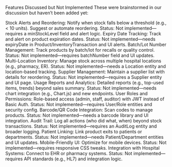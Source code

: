 Features Discussed but Not Implemented
These were brainstormed in our discussion but haven’t been added yet:

Stock Alerts and Reordering:
Notify when stock falls below a threshold (e.g., < 10 units).
Suggest or automate reordering.
Status: Not implemented—requires a minStockLevel field and alert logic.
Expiry Date Tracking:
Track and alert on product expiration dates.
Status: Not implemented—needs expiryDate in Product/InventoryTransaction and UI alerts.
Batch/Lot Number Management:
Track products by batch/lot for recalls or quality control.
Status: Not implemented—requires batchNumber field and UI updates.
Multi-Location Inventory:
Manage stock across multiple hospital locations (e.g., pharmacy, ER).
Status: Not implemented—needs a Location entity and location-based tracking.
Supplier Management:
Maintain a supplier list with details for reordering.
Status: Not implemented—requires a Supplier entity and UI page.
Usage Reports and Analytics:
Detailed reports (e.g., top-used items, trends) beyond sales summary.
Status: Not implemented—needs chart integration (e.g., Chart.js) and new endpoints.
User Roles and Permissions:
Role-based access (admin, staff, auditor) with JWT instead of Basic Auth.
Status: Not implemented—requires User/Role entities and security config.
Barcode/QR Code Integration:
Scan codes to manage products.
Status: Not implemented—needs a barcode library and UI integration.
Audit Trail:
Log all actions (who did what, when) beyond stock transactions.
Status: Not implemented—requires an AuditLog entity and broader logging.
Patient Linking:
Link product exits to patients or departments.
Status: Not implemented—needs Patient/Department entities and UI updates.
Mobile-Friendly UI:
Optimize for mobile devices.
Status: Not implemented—requires responsive CSS tweaks.
Integration with Hospital Systems:
Connect to EHR or pharmacy systems.
Status: Not implemented—requires API standards (e.g., HL7) and integration logic.